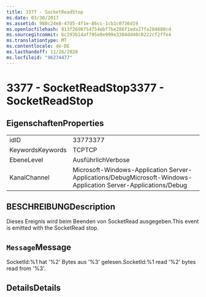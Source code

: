 ```yaml
---
title: 3377 - SocketReadStop
ms.date: 03/30/2017
ms.assetid: 980c24e8-47d5-4f1e-86cc-1cb1c0736d19
ms.openlocfilehash: 813f2690754754ebf7be286f1eda27fa204880cd
ms.sourcegitcommit: bc293b14af795e0e999e3304dd40c0222cf2ffe4
ms.translationtype: MT
ms.contentlocale: de-DE
ms.lasthandoff: 11/26/2020
ms.locfileid: "96274477"
---
```

# <a name="3377---socketreadstop"></a><span data-ttu-id="e735a-102">3377 - SocketReadStop</span><span class="sxs-lookup"><span data-stu-id="e735a-102">3377 - SocketReadStop</span></span>

## <a name="properties"></a><span data-ttu-id="e735a-103">Eigenschaften</span><span class="sxs-lookup"><span data-stu-id="e735a-103">Properties</span></span>  
  
|||  
|-|-|  
|<span data-ttu-id="e735a-104">id</span><span class="sxs-lookup"><span data-stu-id="e735a-104">ID</span></span>|<span data-ttu-id="e735a-105">3377</span><span class="sxs-lookup"><span data-stu-id="e735a-105">3377</span></span>|  
|<span data-ttu-id="e735a-106">Keywords</span><span class="sxs-lookup"><span data-stu-id="e735a-106">Keywords</span></span>|<span data-ttu-id="e735a-107">TCP</span><span class="sxs-lookup"><span data-stu-id="e735a-107">TCP</span></span>|  
|<span data-ttu-id="e735a-108">Ebene</span><span class="sxs-lookup"><span data-stu-id="e735a-108">Level</span></span>|<span data-ttu-id="e735a-109">Ausführlich</span><span class="sxs-lookup"><span data-stu-id="e735a-109">Verbose</span></span>|  
|<span data-ttu-id="e735a-110">Kanal</span><span class="sxs-lookup"><span data-stu-id="e735a-110">Channel</span></span>|<span data-ttu-id="e735a-111">Microsoft-Windows-Application Server-Applications/Debug</span><span class="sxs-lookup"><span data-stu-id="e735a-111">Microsoft-Windows-Application Server-Applications/Debug</span></span>|  
  
## <a name="description"></a><span data-ttu-id="e735a-112">BESCHREIBUNG</span><span class="sxs-lookup"><span data-stu-id="e735a-112">Description</span></span>  

 <span data-ttu-id="e735a-113">Dieses Ereignis wird beim Beenden von SocketRead ausgegeben.</span><span class="sxs-lookup"><span data-stu-id="e735a-113">This event is emitted with the SocketRead stop.</span></span>  
  
## <a name="message"></a><span data-ttu-id="e735a-114">`Message`</span><span class="sxs-lookup"><span data-stu-id="e735a-114">Message</span></span>  

 <span data-ttu-id="e735a-115">SocketId:%1 hat '%2' Bytes aus '%3' gelesen.</span><span class="sxs-lookup"><span data-stu-id="e735a-115">SocketId:%1 read '%2' bytes read from '%3'.</span></span>  
  
## <a name="details"></a><span data-ttu-id="e735a-116">Details</span><span class="sxs-lookup"><span data-stu-id="e735a-116">Details</span></span>
